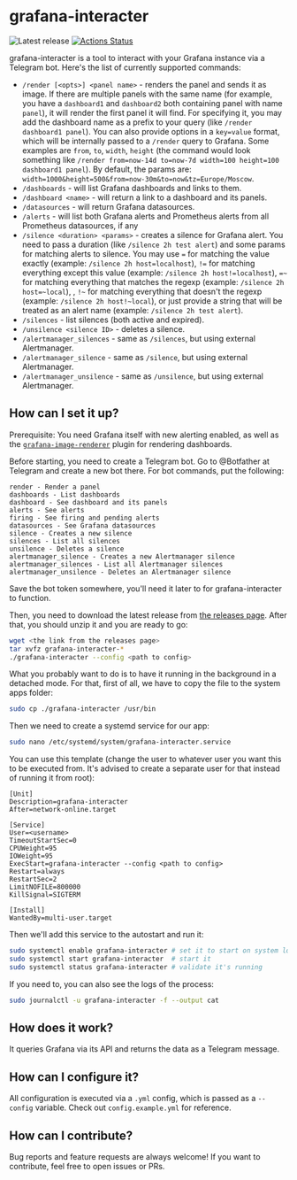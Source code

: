 # grafana-interacter

![Latest release](https://img.shields.io/github/v/release/Freak12techno/grafana-interacter)
[![Actions Status](https://github.com/Freak12techno/grafana-interacter/workflows/test/badge.svg)](https://github.com/Freak12techno/grafana-interacter/actions)

grafana-interacter is a tool to interact with your Grafana instance via a Telegram bot. Here's the list of currently supported commands:
- `/render [<opts>] <panel name>` - renders the panel and sends it as image. If there are multiple panels with the same name (for example, you have a `dashboard1` and `dashboard2` both containing panel with name `panel`), it will render the first panel it will find. For specifying it, you may add the dashboard name as a prefix to your query (like `/render dashboard1 panel`). You can also provide options in a `key=value` format, which will be internally passed to a `/render` query to Grafana. Some examples are `from`, `to`, `width`, `height` (the command would look something like `/render from=now-14d to=now-7d width=100 height=100 dashboard1 panel`). By default, the params are: `width=1000&height=500&from=now-30m&to=now&tz=Europe/Moscow`.
- `/dashboards` - will list Grafana dashboards and links to them.
- `/dashboard <name>` - will return a link to a dashboard and its panels.
- `/datasources` - will return Grafana datasources.
- `/alerts` - will list both Grafana alerts and Prometheus alerts from all Prometheus datasources, if any
- `/silence <duration> <params>` - creates a silence for Grafana alert. You need to pass a duration (like `/silence 2h test alert`) and some params for matching alerts to silence. You may use `=` for matching the value exactly (example: `/silence 2h host=localhost`), `!=` for matching everything except this value (example: `/silence 2h host!=localhost`), `=~` for matching everything that matches the regexp (example: `/silence 2h host=~local`), , `!~` for matching everything that doesn't the regexp (example: `/silence 2h host!~local`), or just provide a string that will be treated as an alert name (example: `/silence 2h test alert`).
- `/silences` - list silences (both active and expired).
- `/unsilence <silence ID>` - deletes a silence.
- `/alertmanager_silences` - same as `/silences`, but using external Alertmanager.
- `/alertmanager_silence` - same as `/silence`, but using external Alertmanager.
- `/alertmanager_unsilence` - same as `/unsilence`, but using external Alertmanager.

## How can I set it up?

Prerequisite: You need Grafana itself with new alerting enabled, as well as the [`grafana-image-renderer`](https://grafana.com/grafana/plugins/grafana-image-renderer/) plugin for rendering dashboards.

Before starting, you need to create a Telegram bot. Go to @Botfather at Telegram and create a new bot there. For bot commands, put the following:

```
render - Render a panel
dashboards - List dashboards
dashboard - See dashboard and its panels
alerts - See alerts
firing - See firing and pending alerts
datasources - See Grafana datasources
silence - Creates a new silence
silences - List all silences
unsilence - Deletes a silence
alertmanager_silence - Creates a new Alertmanager silence
alertmanager_silences - List all Alertmanager silences
alertmanager_unsilence - Deletes an Alertmanager silence
```

Save the bot token somewhere, you'll need it later to for grafana-interacter to function.

Then, you need to download the latest release from [the releases page](https://github.com/Freak12techno/grafana-interacter/releases/). After that, you should unzip it and you are ready to go:

```sh
wget <the link from the releases page>
tar xvfz grafana-interacter-*
./grafana-interacter --config <path to config>
```

What you probably want to do is to have it running in the background in a detached mode. For that, first of all, we have to copy the file to the system apps folder:

```sh
sudo cp ./grafana-interacter /usr/bin
```

Then we need to create a systemd service for our app:

```sh
sudo nano /etc/systemd/system/grafana-interacter.service
```

You can use this template (change the user to whatever user you want this to be executed from. It's advised to create a separate user for that instead of running it from root):

```
[Unit]
Description=grafana-interacter
After=network-online.target

[Service]
User=<username>
TimeoutStartSec=0
CPUWeight=95
IOWeight=95
ExecStart=grafana-interacter --config <path to config>
Restart=always
RestartSec=2
LimitNOFILE=800000
KillSignal=SIGTERM

[Install]
WantedBy=multi-user.target
```

Then we'll add this service to the autostart and run it:

```sh
sudo systemctl enable grafana-interacter # set it to start on system load
sudo systemctl start grafana-interacter  # start it
sudo systemctl status grafana-interacter # validate it's running
```

If you need to, you can also see the logs of the process:

```sh
sudo journalctl -u grafana-interacter -f --output cat
```

## How does it work?

It queries Grafana via its API and returns the data as a Telegram message.

## How can I configure it?

All configuration is executed via a `.yml` config, which is passed as a `--config` variable. Check out `config.example.yml` for reference.

## How can I contribute?

Bug reports and feature requests are always welcome! If you want to contribute, feel free to open issues or PRs.
